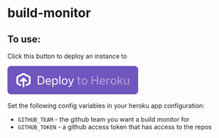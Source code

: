 # build-monitor

## To use:

Click this button to deploy an instance to

[![](./assets/deploy-button.svg)](https://heroku.com/deploy?template=https://github.com/lennym/build-monitor/tree/master)

Set the following config variables in your heroku app configuration:

* `GITHUB_TEAM` - the github team you want a build monitor for
* `GITHUB_TOKEN` - a github access token that has access to the repos
